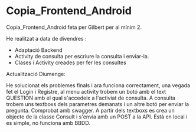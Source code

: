 # Copia_Frontend_Android
Copia_Frontend_Android feta per Gilbert per al mínim 2.

He realitzat a data de divendres :
- Adaptació Backend
- Activity de consulta per escriure la consulta i enviar-la.
- Clases i Activity creades per fer les consultes

Actualització Diumenge:

He solucionat els problemes finals i ara funciona correctament, una vegada fet el Login i Registre, al menu activity trobem un botó amb el text QUESTION amb el qual s'accedeix a l'activiat de consulta. A consulta trobem uns textboxs dels parametres demanats i un altre botó per enviar la pregunta. Comprobat amb swagger.
A partir dels textboxs es crea un objecte de la classe Consult i s'envia amb un POST a la API. Està en local i es simple, no funciona amb BBDD.
